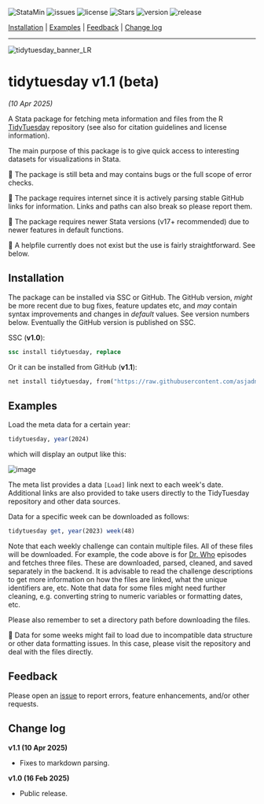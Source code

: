 
![StataMin](https://img.shields.io/badge/stata-2018-blue) ![issues](https://img.shields.io/github/issues/asjadnaqvi/stata-tidytuesday) ![license](https://img.shields.io/github/license/asjadnaqvi/stata-tidytuesday) ![Stars](https://img.shields.io/github/stars/asjadnaqvi/stata-tidytuesday) ![version](https://img.shields.io/github/v/release/asjadnaqvi/stata-tidytuesday) ![release](https://img.shields.io/github/release-date/asjadnaqvi/stata-tidytuesday)

[Installation](#Installation) | [Examples](#Examples) | [Feedback](#Feedback) | [Change log](#Change-log)

---

![tidytuesday_banner_LR](https://github.com/user-attachments/assets/f996dd40-ad06-4d75-af1d-15f7cc5cb292)



# tidytuesday v1.1 (beta)
*(10 Apr 2025)*

A Stata package for fetching meta information and files from the R [TidyTuesday](https://github.com/rfordatascience/tidytuesday) repository (see also for citation guidelines and license information).

The main purpose of this package is to give quick access to interesting datasets for visualizations in Stata.

:triangular_flag_on_post: The package is still beta and may contains bugs or the full scope of error checks.

:triangular_flag_on_post: The package requires internet since it is actively parsing stable GitHub links for information. Links and paths can also break so please report them.

:triangular_flag_on_post: The package requires newer Stata versions (v17+ recommended) due to newer features in default functions.

:triangular_flag_on_post: A helpfile currently does not exist but the use is fairly straightforward. See below.



## Installation

The package can be installed via SSC or GitHub. The GitHub version, *might* be more recent due to bug fixes, feature updates etc, and *may* contain syntax improvements and changes in *default* values. See version numbers below. Eventually the GitHub version is published on SSC.


SSC (**v1.0**):

```stata
ssc install tidytuesday, replace
```

Or it can be installed from GitHub (**v1.1**):

```stata
net install tidytuesday, from("https://raw.githubusercontent.com/asjadnaqvi/stata-tidytuesday/main/installation/") replace
```

## Examples

Load the meta data for a certain year:

```stata
tidytuesday, year(2024)
```

which will display an output like this:

![image](https://github.com/user-attachments/assets/bf0ce5c1-f0cd-410a-a5b3-0a33ef7c454f)


The meta list provides a data `[Load]` link next to each week's date. Additional links are also provided to take users directly to the TidyTuesday repository and other data sources.

Data for a specific week can be downloaded as follows:

```stata
tidytuesday get, year(2023) week(48)
```

Note that each weekly challenge can contain multiple files. All of these files will be downloaded. For example, the code above is for [Dr. Who](https://github.com/rfordatascience/tidytuesday/tree/main/data/2023/2023-11-28) episodes and fetches three files. These are downloaded, parsed, cleaned, and saved separately in the backend. It is advisable to read the challenge descriptions to get more information on how the files are linked, what the unique identifiers are, etc. Note that data for some files might need further cleaning, e.g. converting string to numeric variables or formatting dates, etc.

Please also remember to set a directory path before downloading the files.

:triangular_flag_on_post: Data for some weeks might fail to load due to incompatible data structure or other data formatting issues. In this case, please visit the repository and deal with the files directly.



## Feedback

Please open an [issue](https://github.com/asjadnaqvi/stata-tidytuesday/issues) to report errors, feature enhancements, and/or other requests.


## Change log

**v1.1 (10 Apr 2025)**
- Fixes to markdown parsing.

**v1.0 (16 Feb 2025)**
- Public release.


